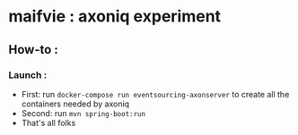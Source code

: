 # maifvie : axoniq experiment

## How-to :

### Launch :

* First: run ```docker-compose run eventsourcing-axonserver``` to create all the containers needed by axoniq
* Second: run ```mvn spring-boot:run```
* That's all folks
